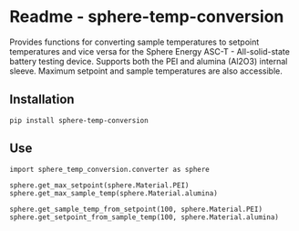 # Readme - sphere-temp-conversion

Provides functions for converting sample temperatures to setpoint temperatures and vice versa for the Sphere Energy ASC-T - All-solid-state battery testing device.
Supports both the PEI and alumina (Al2O3) internal sleeve.
Maximum setpoint and sample temperatures are also accessible.

## Installation

    pip install sphere-temp-conversion

## Use

    import sphere_temp_conversion.converter as sphere
    
    sphere.get_max_setpoint(sphere.Material.PEI)
    sphere.get_max_sample_temp(sphere.Material.alumina)
    
    sphere.get_sample_temp_from_setpoint(100, sphere.Material.PEI)
    sphere.get_setpoint_from_sample_temp(100, sphere.Material.alumina)